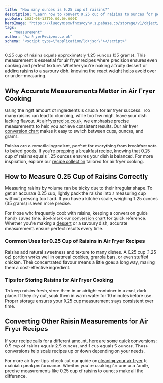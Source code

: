 ```yaml
---
title: "How many ounces is 0.25 cup of raisins?"
description: "Learn how to convert 0.25 cup of raisins to ounces for perfect air fryer recipes. Get accurate measurements in seconds!"
pubDate: 2025-08-12T00:00:00.000Z
heroImage: "https://klueoymssxwfnxsvcyhv.supabase.co/storage/v1/object/public/md/how-many-ounces-is-0-25-cup-of-raisins-a55e4d94.webp"
tags:
  - "measurement"
author: "AirFryerRecipes.co.uk"
schema: "<script type=\"application/ld+json\"></script>"
---
```


<p>0.25 cup of raisins equals approximately 1.25 ounces (35 grams). This measurement is essential for air fryer recipes where precision ensures even cooking and perfect texture. Whether you're making a fruity dessert or adding raisins to a savoury dish, knowing the exact weight helps avoid over or under-measuring.</p>

<h2>Why Accurate Measurements Matter in Air Fryer Cooking</h2>  
<p>Using the right amount of ingredients is crucial for air fryer success. Too many raisins can lead to clumping, while too few might leave your dish lacking flavour. At <a href=https://www.airfryerrecipe.co.uk>airfryerrecipe.co.uk</a>, we emphasise precise measurements to help you achieve consistent results. Our <a href=https://www.airfryerrecipe.co.uk/air-fryer-conversion-chart>air fryer conversion chart</a> makes it easy to switch between cups, ounces, and grams.</p>  
<p>Raisins are a versatile ingredient, perfect for everything from breakfast oats to baked goods. If you're prepping a <a href=https://www.airfryerrecipe.co.uk/recipe-category/breakfast>breakfast recipe</a>, knowing that 0.25 cup of raisins equals 1.25 ounces ensures your dish is balanced. For more inspiration, explore our <a href=https://www.airfryerrecipe.co.uk/recipes>recipe collection</a> tailored for air fryer cooking.</p>  

<h2>How to Measure 0.25 Cup of Raisins Correctly</h2>  
<p>Measuring raisins by volume can be tricky due to their irregular shape. To get an accurate 0.25 cup, lightly pack the raisins into a measuring cup without pressing too hard. If you have a kitchen scale, weighing 1.25 ounces (35 grams) is even more precise.</p>  
<p>For those who frequently cook with raisins, keeping a conversion guide handy saves time. Bookmark our <a href=https://www.airfryerrecipe.co.uk/air-fryer-conversion-chart>conversion chart</a> for quick reference. Whether you're making a <a href=https://www.airfryerrecipe.co.uk/recipe-category/dessert>dessert</a> or a savoury dish, accurate measurements ensure perfect results every time.</p>  

<h3>Common Uses for 0.25 Cup of Raisins in Air Fryer Recipes</h3>  
<p>Raisins add natural sweetness and texture to many dishes. A 0.25 cup (1.25 oz) portion works well in oatmeal cookies, granola bars, or even stuffed chicken. Their concentrated flavour means a little goes a long way, making them a cost-effective ingredient.</p>  

<h3>Tips for Storing Raisins for Air Fryer Cooking</h3>  
<p>To keep raisins fresh, store them in an airtight container in a cool, dark place. If they dry out, soak them in warm water for 10 minutes before use. Proper storage ensures your 0.25 cup measurement stays consistent over time.</p>  

<h2>Converting Other Raisin Measurements for Air Fryer Recipes</h2>  
<p>If your recipe calls for a different amount, here are some quick conversions: 0.5 cup of raisins equals 2.5 ounces, and 1 cup equals 5 ounces. These conversions help scale recipes up or down depending on your needs.</p>  
<p>For more air fryer tips, check out our guide on <a href=https://www.airfryerrecipe.co.uk/air-fryer-cleaner>cleaning your air fryer</a> to maintain peak performance. Whether you're cooking for one or a family, precise measurements like 0.25 cup of raisins to ounces make all the difference.</p>